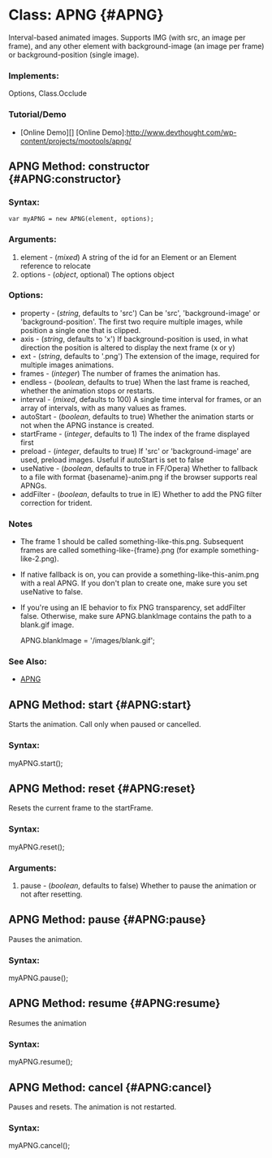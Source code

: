 Class: APNG {#APNG}
===================

Interval-based animated images. Supports IMG (with src, an image per frame), and any other element with background-image (an image per frame) or background-position (single image).

### Implements:

Options, Class.Occlude

### Tutorial/Demo

* [Online Demo][]
[Online Demo]:http://www.devthought.com/wp-content/projects/mootools/apng/

APNG Method: constructor {#APNG:constructor}
---------------------------------------------

### Syntax:

	var myAPNG = new APNG(element, options);

### Arguments:

1. element - (*mixed*) A string of the id for an Element or an Element reference to relocate
2. options - (*object*, optional) The options object

### Options:

* property - (*string*, defaults to 'src') Can be 'src', 'background-image' or 'background-position'. The first two require multiple images, while position a single one that is clipped.
* axis - (*string*, defaults to 'x') If background-position is used, in what direction the position is altered to display the next frame (x or y)
* ext - (*string*, defaults to '.png') The extension of the image, required for multiple images animations.
* frames - (*integer*) The number of frames the animation has.
* endless - (*boolean*, defaults to true) When the last frame is reached, whether the animation stops or restarts.
* interval - (*mixed*, defaults to 100) A single time interval for frames, or an array of intervals, with as many values as frames.
* autoStart - (*boolean*, defaults to true) Whether the animation starts or not when the APNG instance is created.
* startFrame - (*integer*, defaults to 1) The index of the frame displayed first 
* preload - (*integer*, defaults to true) If 'src' or 'background-image' are used, preload images. Useful if autoStart is set to false
* useNative - (*boolean*, defaults to true in FF/Opera) Whether to fallback to a file with format {basename}-anim.png if the browser supports real APNGs.
* addFilter - (*boolean*, defaults to true in IE) Whether to add the PNG filter correction for trident.


### Notes

- The frame 1 should be called something-like-this.png. Subsequent frames are called something-like-{frame}.png (for example something-like-2.png). 
- If native fallback is on, you can provide a something-like-this-anim.png with a real APNG. If you don't plan to create one, make sure you set useNative to false.
- If you're using an IE behavior to fix PNG transparency, set addFilter false. Otherwise, make sure APNG.blankImage contains the path to a blank.gif image.

  APNG.blankImage = '/images/blank.gif';

### See Also:

- [APNG][]


APNG Method: start {#APNG:start}
---------------------------------

Starts the animation. Call only when paused or cancelled.

### Syntax:

  myAPNG.start();	


APNG Method: reset {#APNG:reset}
---------------------------------

Resets the current frame to the startFrame.

### Syntax:

  myAPNG.reset();

### Arguments:

1. pause - (*boolean*, defaults to false) Whether to pause the animation or not after resetting.


APNG Method: pause {#APNG:pause}
---------------------------------

Pauses the animation.

### Syntax:

  myAPNG.pause();


APNG Method: resume {#APNG:resume}
-----------------------------------

Resumes the animation

### Syntax:

  myAPNG.resume();


APNG Method: cancel {#APNG:cancel}
-----------------------------------

Pauses and resets. The animation is not restarted.

### Syntax:

  myAPNG.cancel();


[APNG]: http://animatedpng.com/